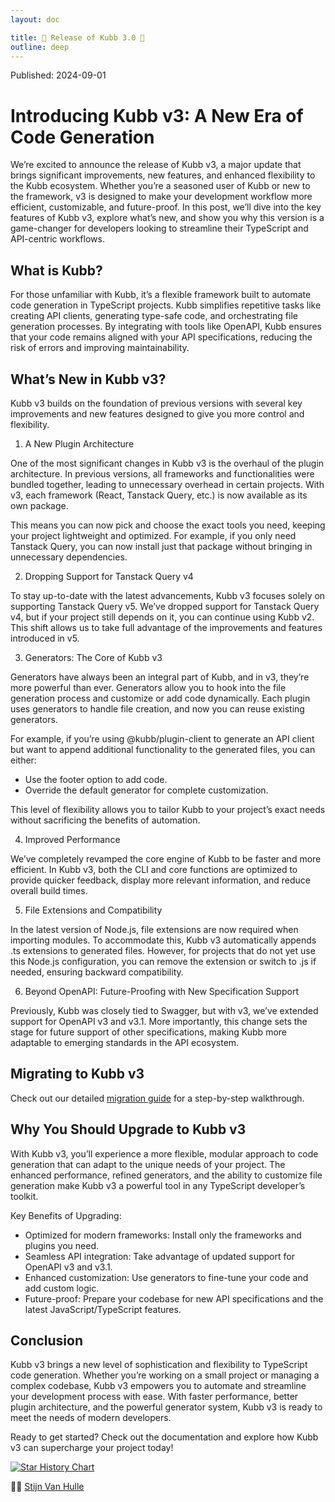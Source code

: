 ```yaml
---
layout: doc

title: 🎉 Release of Kubb 3.0 🎉
outline: deep
---
```


<script >
globalThis.confetti?.({
  particleCount: 100,
  spread: 100,
  origin: { y: 0.5 },
})

globalThis.addEventListener?.("load", (event) => {
  setTimeout(()=>{
    globalThis.confetti?.({
      particleCount: 100,
      spread: 100,
      origin: { y: 0.5 },
    })
  },1000)
});
</script>

Published: 2024-09-01

# Introducing Kubb v3: A New Era of Code Generation

We’re excited to announce the release of Kubb v3, a major update that brings significant improvements, new features, and enhanced flexibility to the Kubb ecosystem. Whether you’re a seasoned user of Kubb or new to the framework, v3 is designed to make your development workflow more efficient, customizable, and future-proof.
In this post, we’ll dive into the key features of Kubb v3, explore what’s new, and show you why this version is a game-changer for developers looking to streamline their TypeScript and API-centric workflows.

## What is Kubb?
For those unfamiliar with Kubb, it’s a flexible framework built to automate code generation in TypeScript projects. Kubb simplifies repetitive tasks like creating API clients, generating type-safe code, and orchestrating file generation processes. By integrating with tools like OpenAPI, Kubb ensures that your code remains aligned with your API specifications, reducing the risk of errors and improving maintainability.

## What’s New in Kubb v3?
Kubb v3 builds on the foundation of previous versions with several key improvements and new features designed to give you more control and flexibility.

1. A New Plugin Architecture

One of the most significant changes in Kubb v3 is the overhaul of the plugin architecture. In previous versions, all frameworks and functionalities were bundled together, leading to unnecessary overhead in certain projects. With v3, each framework (React, Tanstack Query, etc.) is now available as its own package.

This means you can now pick and choose the exact tools you need, keeping your project lightweight and optimized. For example, if you only need Tanstack Query, you can now install just that package without bringing in unnecessary dependencies.

2. Dropping Support for Tanstack Query v4

To stay up-to-date with the latest advancements, Kubb v3 focuses solely on supporting Tanstack Query v5. We’ve dropped support for Tanstack Query v4, but if your project still depends on it, you can continue using Kubb v2. This shift allows us to take full advantage of the improvements and features introduced in v5.

3. Generators: The Core of Kubb v3

Generators have always been an integral part of Kubb, and in v3, they’re more powerful than ever. Generators allow you to hook into the file generation process and customize or add code dynamically. Each plugin uses generators to handle file creation, and now you can reuse existing generators.

For example, if you’re using @kubb/plugin-client to generate an API client but want to append additional functionality to the generated files, you can either:

- Use the footer option to add code.
- Override the default generator for complete customization.

This level of flexibility allows you to tailor Kubb to your project’s exact needs without sacrificing the benefits of automation.

4. Improved Performance

We’ve completely revamped the core engine of Kubb to be faster and more efficient. In Kubb v3, both the CLI and core functions are optimized to provide quicker feedback, display more relevant information, and reduce overall build times.

5. File Extensions and Compatibility

In the latest version of Node.js, file extensions are now required when importing modules. To accommodate this, Kubb v3 automatically appends .ts extensions to generated files. However, for projects that do not yet use this Node.js configuration, you can remove the extension or switch to .js if needed, ensuring backward compatibility.

6. Beyond OpenAPI: Future-Proofing with New Specification Support

Previously, Kubb was closely tied to Swagger, but with v3, we’ve extended support for OpenAPI v3 and v3.1. More importantly, this change sets the stage for future support of other specifications, making Kubb more adaptable to emerging standards in the API ecosystem.

## Migrating to Kubb v3

Check out our detailed [migration guide](/migration-guide) for a step-by-step walkthrough.

## Why You Should Upgrade to Kubb v3
With Kubb v3, you’ll experience a more flexible, modular approach to code generation that can adapt to the unique needs of your project. The enhanced performance, refined generators, and the ability to customize file generation make Kubb v3 a powerful tool in any TypeScript developer’s toolkit.

Key Benefits of Upgrading:

- Optimized for modern frameworks: Install only the frameworks and plugins you need.
- Seamless API integration: Take advantage of updated support for OpenAPI v3 and v3.1.
- Enhanced customization: Use generators to fine-tune your code and add custom logic.
- Future-proof: Prepare your codebase for new API specifications and the latest JavaScript/TypeScript features.

## Conclusion
Kubb v3 brings a new level of sophistication and flexibility to TypeScript code generation. Whether you’re working on a small project or managing a complex codebase, Kubb v3 empowers you to automate and streamline your development process with ease. With faster performance, better plugin architecture, and the powerful generator system, Kubb v3 is ready to meet the needs of modern developers.

Ready to get started? Check out the documentation and explore how Kubb v3 can supercharge your project today!

<a href="https://star-history.com/#kubb-labs/kubb&Date">
  <picture>
    <source media="(prefers-color-scheme: dark)" srcset="https://api.star-history.com/svg?repos=kubb-labs/kubb&type=Date&theme=dark" />
    <source media="(prefers-color-scheme: light)" srcset="https://api.star-history.com/svg?repos=kubb-labs/kubb&type=Date" />
    <img alt="Star History Chart" src="https://api.star-history.com/svg?repos=kubb-labs/kubb&type=Date" />
  </picture>
</a>

👋🏽 [Stijn Van Hulle](https://twitter.com/stijnvanhulle)
